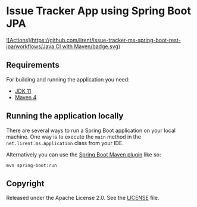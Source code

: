 # Issue Tracker App using Spring Boot JPA

[![Actions](https://github.com/lirent/issue-tracker-ms-spring-boot-rest-jpa/workflows/Java CI with Maven/badge.svg)](https://github.com/lirent/issue-tracker-ms-spring-boot-rest-jpa/actions)


## Requirements

For building and running the application you need:

- [JDK 11](http://www.oracle.com/technetwork/java/javase/downloads/jdk11-downloads-2133151.html)
- [Maven 4](https://maven.apache.org)

## Running the application locally

There are several ways to run a Spring Boot application on your local machine. One way is to execute the `main` method in the `net.lirent.ms.Application` class from your IDE.

Alternatively you can use the [Spring Boot Maven plugin](https://docs.spring.io/spring-boot/docs/current/reference/html/build-tool-plugins-maven-plugin.html) like so:

```shell
mvn spring-boot:run
```


## Copyright

Released under the Apache License 2.0. See the [LICENSE](https://github.com/lirent/issue-tracker-ms-spring-boot-rest-jpa/master/LICENSE) file.
